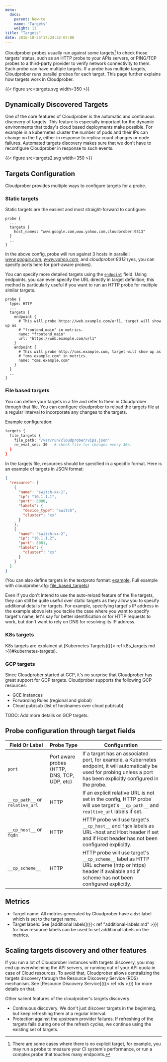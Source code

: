 ```yaml
---
menu:
  docs:
    parent: how-to
    name: "Targets"
    weight: 11
title: "Targets"
date: 2016-10-25T17:24:32-07:00
---
```


Cloudprober probes usually run against some targets[^1] to check those targets'
status, such as an HTTP probe to your APIs servers, or PING/TCP probes to a
third-party provider to verify network connectivity to them. Each probe can have
multiple targets. If a probe has multiple targets, Cloudprober runs parallel
probes for each target. This page further explains how targets work in
Cloudprober.

[^1]:
    There are some cases where there is no explicit target, for example, you may
    run a probe to measure your CI system's performance, or run a complex probe
    that touches many endpoints.

{{< figure src=targets.svg width=350 >}}

## Dynamically Discovered Targets

One of the core features of Cloudprober is the automatic and continuous
discovery of targets. This feature is especially important for the dynamic
environments that today's cloud based deployments make possible. For example in
a kubernetes cluster the number of pods and their IPs can change on the fly,
either in response to replica count changes or node failures. Automated targets
discovery makes sure that we don't have to reconfigure Cloudprober in response
to such events.

{{< figure src=targets2.svg width=350 >}}

## Targets Configuration

Cloudprober provides multiple ways to configure targets for a probe.

### Static targets

Static targets are the easiest and most straight-forward to configure:

```shell
probe {
  ...
  targets {
    host_names: "www.google.com,www.yahoo.com,cloudprober:9313"
  }
  ..
}
```

In the above config, probe will run against 3 hosts in parallel:
_www.google.com_, _www.yahoo.com_, and _cloudprober:9313_ (yes, you can specify
ports here for port-aware probes).

You can specify more detailed targets using the
[`endpoint`](/docs/config/targets/#cloudprober_targets_TargetsDef) field. Using
endpoints, you can even specify the URL directly in target definition; this
method is particularly useful if you want to run an HTTP probe for multiple
similar targets.

```shell
probe {
  type: HTTP
  ...
  targets {
    endpoint {
      # This will probe https://web.example.com/url1, target will show up as
      # "frontend_main" in metrics.
      name: "frontend_main"
      url: "https://web.example.com/url1"
    }
    endpoint {
      # This will probe http://cms.example.com, target will show up as
      # "cms.example.com" in metrics.
      name: "cms.example.com"
    }
  }
  ..
}
```

### File based targets

You can define your targets in a file and refer to them in Cloudprober through
that file. You can configure cloudprober to reload the targets file at a regular
interval to incorporate any changes to the targets.

Example configuration:

```bash
targets {
  file_targets {
    file_path: "/var/run/cloudprober/vips.json"
    re_eval_sec: 30   # check file for changes every 30s.
  }
}
```

In the targets file, resources should be specified in a specific format. Here is
an example of targets in JSON format:

```json
{
  "resource": [
    {
      "name": "switch-xx-1",
      "ip": "10.1.1.1",
      "port": 8080,
      "labels": {
        "device_type": "switch",
        "cluster": "xx"
      }
    },
    {
      "name": "switch-xx-2",
      "ip": "10.1.1.2",
      "port": 8081,
      "labels": {
        "cluster": "xx"
      }
    }
  ]
}
```

<span class=small>(You can also define targets in the textproto format: <a
href="https://github.com/cloudprober/cloudprober/blob/master/internal/rds/file/testdata/targets1.textpb">example</a>.
Full example with cloudprober.cfg:
<a href="https://github.com/cloudprober/cloudprober/blob/master/examples/file_based_targets">file_based_targets</a>)</span>

Even if you don't intend to use the auto-reload feature of the file targets,
they can still be quite useful over static targets as they allow you to specify
additional details for targets. For example, specifying target's IP address in
the example above lets you tackle the case where you want to specify target's
name, let's say for better identification or for HTTP requests to work, but
don't want to rely on DNS for resolving its IP address.

### K8s targets

K8s targets are explained at [Kubernetes
Targets]({{< ref k8s_targets.md >}}#kubernetes-targets).

### GCP targets

Since Cloudprober started at GCP, it's no surprise that Cloudprober has great
support for GCP targets. Cloudprober supports the following GCP resources:

- GCE Instances
- Forwarding Rules (regional and global)
- Cloud pub/sub (list of hostnames over cloud pub/sub)

TODO: Add more details on GCP targets.

## Probe configuration through target fields

| Field Or Label                  | Probe Type                                   | Configuration                                                                                                                                                                |
| ------------------------------- | -------------------------------------------- | ---------------------------------------------------------------------------------------------------------------------------------------------------------------------------- |
| `port`                          | Port aware probes (HTTP, DNS, TCP, UDP, etc) | If a target has an associated port, for example, a Kubernetes endpoint, it will automatically be used for probing unless a port has been explicitly configured in the probe. |
| `__cp_path__` or `relative_url` | HTTP                                         | If an explicit relative URL is not set in the config, HTTP probe will use target's `__cp_path__` and `realtive_url` labels if set.                                           |
| `__cp_host__` or `fqdn`         | HTTP                                         | HTTP probe will use target's `__cp_host__` and `fqdn` labels as URL-host and Host header if set and if Host header has not been configured explicitly.                       |
| `__cp_scheme__`                 | HTTP                                         | HTTP probe will use target's `__cp_scheme__` label as HTTP URL scheme (http or https) header if available and if scheme has not been configured explicitly.                  |

## Metrics

- Target name: All metrics generated by Cloudprober have a `dst` label which is
  set to the target name.
- Target labels: See [additional labels]({{< ref "additional-labels.md" >}}) for
  how resource labels can be used to set additional labels on the metrics.

## Scaling targets discovery and other features

If you run a lot of Cloudprober instances with targets discovery, you may end up
overwhelming the API servers, or running out of your API quota in case of Cloud
resources. To avoid that, Cloudprober allows centralizing the targets discovery
through the Resource Discovery Service (RDS) mechanism. See [Resource Discovery
Service]({{< ref rds >}}) for more details on that.

Other salient features of the cloudprober's targets discovery:

- Continuous discovery. We don't just discover targets in the beginning, but
  keep refreshing them at a regular interval.
- Protection against the upstream provider failures. If refreshing of the
  targets fails during one of the refresh cycles, we continue using the existing
  set of targets.
